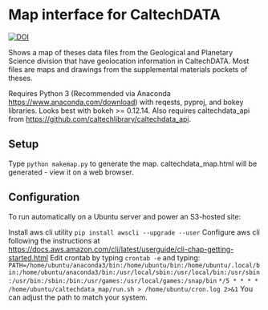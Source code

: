 # Map interface for CaltechDATA 

[![DOI](https://data.caltech.edu/badge/115029918.svg)](https://data.caltech.edu/badge/latestdoi/115029918)

Shows a map of theses data files from the Geological and Planetary Science division that
have geolocation information in CaltechDATA.
Most files are maps and drawings from the supplemental materials pockets of
theses.

Requires Python 3 (Recommended via Anaconda https://www.anaconda.com/download)
with reqests, pyproj, and bokey libraries.  Looks best with bokeh >= 0.12.14.
Also requires caltechdata_api from https://github.com/caltechlibrary/caltechdata_api.

## Setup 

Type `python makemap.py` to generate the map.  caltechdata_map.html will be
generated - view it on a web browser.

## Configuration

To run automatically on a Ubuntu server and power an S3-hosted site:

Install aws cli utility `pip install awscli --upgrade --user`
Configure aws cli following the instructions at https://docs.aws.amazon.com/cli/latest/userguide/cli-chap-getting-started.html
Edit crontab by typing `crontab -e` and typing:
`PATH=/home/ubuntu/anaconda3/bin:/home/ubuntu/bin:/home/ubuntu/.local/bin:/home/ubuntu/anaconda3/bin:/usr/local/sbin:/usr/local/bin:/usr/sbin:/usr/bin:/sbin:/bin:/usr/games:/usr/local/games:/snap/bin`
`*/5 * * * * /home/ubuntu/caltechdata_map/run.sh > /home/ubuntu/cron.log 2>&1`
You can adjust the path to match your system.


